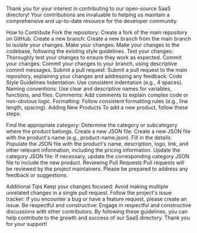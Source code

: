 Thank you for your interest in contributing to our open-source SaaS directory! Your contributions are invaluable to helping us maintain a comprehensive and up-to-date resource for the developer community.

How to Contribute
Fork the repository: Create a fork of the main repository on GitHub.
Create a new branch: Create a new branch from the main branch to isolate your changes.
Make your changes: Make your changes to the codebase, following the existing style guidelines.
Test your changes: Thoroughly test your changes to ensure they work as expected.
Commit your changes: Commit your changes to your branch, using descriptive commit messages.
Submit a pull request: Submit a pull request to the main repository, explaining your changes and addressing any feedback.
Code Style Guidelines
Indentation: Use consistent indentation (e.g., 4 spaces).
Naming conventions: Use clear and descriptive names for variables, functions, and files.
Comments: Add comments to explain complex code or non-obvious logic.
Formatting: Follow consistent formatting rules (e.g., line length, spacing).
Adding New Products
To add a new product, follow these steps:

Find the appropriate category: Determine the category or subcategory where the product belongs.
Create a new JSON file: Create a new JSON file with the product's name (e.g., product-name.json).
Fill in the details: Populate the JSON file with the product's name, description, logo, link, and other relevant information, including the pricing information.
Update the category JSON file: If necessary, update the corresponding category JSON file to include the new product.
Reviewing Pull Requests
Pull requests will be reviewed by the project maintainers. Please be prepared to address any feedback or suggestions.

Additional Tips
Keep your changes focused: Avoid making multiple unrelated changes in a single pull request.
Follow the project's issue tracker: If you encounter a bug or have a feature request, please create an issue.
Be respectful and constructive: Engage in respectful and constructive discussions with other contributors.
By following these guidelines, you can help contribute to the growth and success of our SaaS directory. Thank you for your support!